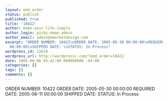 ```yaml
---
layout: emd_order
status: publish
published: true
title: '10422'
author: make-your-life-simple
author_login: picky-demo-admin
author_email: admin@emarketdesign.com
excerpt: "ORDER NUMBER: 10422\nORDER DATE: 2005-05-30 00:00:00\nREQUIRED DATE: 2005-06-11
  00:00:00\nSHIPPED DATE: \nSTATUS: In Process"
wordpress_id: 11619
wordpress_url: http://wordpressc.com/?emd_order=10422
date: 2005-06-06 05:42:00.000000000 -04:00
categories: []
tags: []
comments: []
---
```

ORDER NUMBER: 10422
ORDER DATE: 2005-05-30 00:00:00
REQUIRED DATE: 2005-06-11 00:00:00
SHIPPED DATE: 
STATUS: In Process
